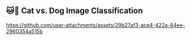 ## 🐱🐶 Cat vs. Dog Image Classification  

https://github.com/user-attachments/assets/29b27af3-ace4-422a-84ee-2960354a515b
